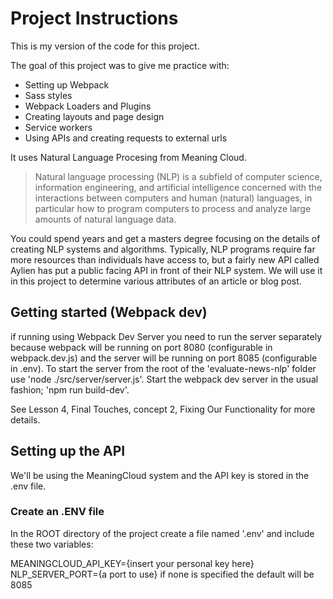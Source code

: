# Project Instructions

This is my version of the code for this project.

The goal of this project was to give me practice with:
- Setting up Webpack
- Sass styles
- Webpack Loaders and Plugins
- Creating layouts and page design
- Service workers
- Using APIs and creating requests to external urls

It uses Natural Language Procesing from Meaning Cloud.

> Natural language processing (NLP) is a subfield of computer science, information engineering, and artificial intelligence
concerned with the interactions between computers and human (natural) languages, in particular how to program computers to
process and analyze large amounts of natural language data.

You could spend years and get a masters degree focusing on the details of creating NLP systems and algorithms. Typically, NLP programs require far more resources than individuals have access to, but a fairly new API called Aylien has put a public facing API in front of their NLP system. We will use it in this project to determine various attributes of an article or blog post.

## Getting started (Webpack dev)

if running using Webpack Dev Server you need to run the server separately because webpack will be running on port 8080 (configurable in webpack.dev.js) and the server will be running on port 8085 (configurable in .env). To start the server from the root of the 'evaluate-news-nlp' folder use 'node ./src/server/server.js'. Start the webpack dev server in the usual fashion; 'npm run build-dev'.

See Lesson 4, Final Touches, concept 2, Fixing Our Functionality for more details.

## Setting up the API

We'll be using the MeaningCloud system and the API key is stored in the .env file.

### Create an .ENV file
In the ROOT directory of the project create a file named '.env' and include these two variables:

MEANINGCLOUD_API_KEY={insert your personal key here}
NLP_SERVER_PORT={a port to use} if none is specified the default will be 8085